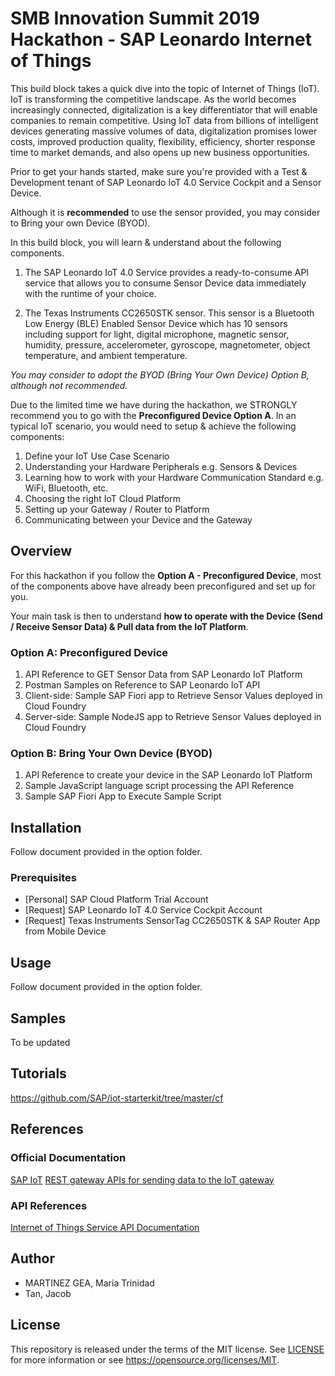 # SMB Innovation Summit 2019 Hackathon - SAP Leonardo Internet of Things
This build block takes a quick dive into the topic of Internet of Things (IoT). IoT is transforming the competitive landscape. As the world becomes increasingly connected, digitalization is a key differentiator that will enable companies to remain competitive. Using IoT data from billions of intelligent devices generating massive volumes of data, digitalization promises lower costs, improved production quality, flexibility, efficiency, shorter response time to market demands, and also opens up new business opportunities.

Prior to get your hands started, make sure you're provided with a Test & Development tenant of SAP Leonardo IoT 4.0 Service Cockpit and a Sensor Device.

Although it is **recommended** to use the sensor provided, you may consider to Bring your own Device (BYOD).

In this build block, you will learn & understand about the following components.

1. The SAP Leonardo IoT 4.0 Service provides a ready-to-consume API service that allows you to consume Sensor Device data immediately with the runtime of your choice.

2. The Texas Instruments CC2650STK sensor. This sensor is a Bluetooth Low Energy (BLE) Enabled Sensor Device which has 10 sensors including support for light, digital microphone, magnetic sensor, humidity, pressure, accelerometer, gyroscope, magnetometer, object temperature, and ambient temperature.

*You may consider to adopt the BYOD (Bring Your Own Device) Option B, although not recommended.*

Due to the limited time we have during the hackathon, we STRONGLY recommend you to go with the **Preconfigured Device Option A**.
In an typical IoT scenario, you would need to setup & achieve the following components:
1. Define your IoT Use Case Scenario
2. Understanding your Hardware Peripherals e.g. Sensors & Devices
3. Learning how to work with your Hardware Communication Standard e.g. WiFi, Bluetooth, etc.
4. Choosing the right IoT Cloud Platform
5. Setting up your Gateway / Router to Platform
6. Communicating between your Device and the Gateway

## Overview
For this hackathon if you follow the **Option A - Preconfigured Device**, most of the components above have already been preconfigured and set up for you.

Your main task is then to understand **how to operate with the Device (Send / Receive Sensor Data) & Pull data from the IoT Platform**.

### Option A: Preconfigured Device
1. API Reference to GET Sensor Data from SAP Leonardo IoT Platform
2. Postman Samples on Reference to SAP Leonardo IoT API
2. Client-side: Sample SAP Fiori app to Retrieve Sensor Values deployed in Cloud Foundry
3. Server-side: Sample NodeJS app to Retrieve Sensor Values deployed in Cloud Foundry

### Option B: Bring Your Own Device (BYOD)
1. API Reference to create your device in the SAP Leonardo IoT Platform
2. Sample JavaScript language script processing the API Reference
3. Sample SAP Fiori App to Execute Sample Script

## Installation
Follow document provided in the option folder. 

### Prerequisites
- [Personal] SAP Cloud Platform Trial Account
- [Request] SAP Leonardo IoT 4.0 Service Cockpit Account
- [Request] Texas Instruments SensorTag CC2650STK & SAP Router App from Mobile Device

## Usage
Follow document provided in the option folder. 

## Samples
To be updated

## Tutorials
https://github.com/SAP/iot-starterkit/tree/master/cf

## References
### Official Documentation
[SAP IoT](https://help.sap.com/viewer/product/SAP_CP_IOT_CF/Cloud/en-US) 
[REST gateway APIs for sending data to the IoT gateway](https://help.sap.com/viewer/d5f07bf9e1d646959a006f98d4cce321/Cloud/en-US)

### API References
[Internet of Things Service API Documentation](https://trial.canary.cp.iot.sap/iot/core/api/v1/doc/)

## Author
- MARTINEZ GEA, Maria Trinidad
- Tan, Jacob

## License
This repository is released under the terms of the MIT license.
See [LICENSE](https://github.com/B1SA/hackathon/blob/master/LICENSE) for more information or see https://opensource.org/licenses/MIT.
